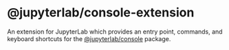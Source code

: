 # @jupyterlab/console-extension

An extension for JupyterLab which provides an entry point, commands, and keyboard shortcuts for the [@jupyterlab/console](../console) package.
